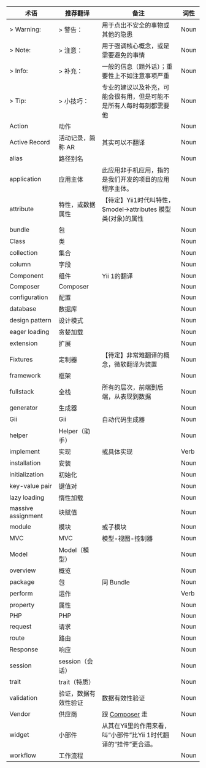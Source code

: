 术语                |推荐翻译          |备注                                 |词性
--------------------|------------------|-------------------------------------|----
> Warning:          |> 警告：          |用于点出不安全的事物或其他的隐患     |Noun
> Note:             |> 注意：          |用于强调核心概念，或是需要避免的事情 |Noun
> Info:             |> 补充：          |一般的信息（题外话）；重要性上不如注意事项严重|Noun
> Tip:              |> 小技巧：        |专业的建议以及补充，可能会很有用，但是可能不是所有人每时每刻都需要他|Noun
Action              |动作              |                                     |Noun
Active Record       |活动记录，简称 AR |其实可以不翻译                       |Noun
alias               |路径别名          |                                     |Noun
application         |应用主体          |此应用非手机应用，指的是我们开发的项目的应用程序主体。|Noun
attribute           |特性，或数据属性  |【待定】Yii1时代叫特性，$model->attributes 模型类(对象)的属性|Noun
bundle              |包                |                                     |Noun
Class               |类                |                                     |Noun
collection          |集合              |                                     |Noun
column              |字段              |                                     |Noun
Component           |组件              |Yii 1的翻译                          |Noun
Composer            |Composer          |                                     |Noun
configuration       |配置              |                                     |Noun
database            |数据库            |                                     |Noun
design pattern      |设计模式          |                                     |Noun
eager loading       |贪婪加载          |                                     |Noun
extension           |扩展              |                                     |Noun
Fixtures            |定制器            |【待定】非常难翻译的概念，微软翻译为装置|Noun
framework           |框架              |                                     |Noun
fullstack           |全栈              |所有的层次，前端到后端，从表现到数据 |Noun
generator           |生成器            |                                     |Noun
Gii                 |Gii               |自动代码生成器                       |Noun
helper              |Helper（助手）    |                                     |Noun
implement           |实现              |或具体实现|Verb
installation        |安装              |                                     |Noun
initialization      |初始化            |                                     |Noun
key-value pair      |键值对            |                                     |Noun
lazy loading        |惰性加载          |                                     |Noun
massive assignment  |块赋值            |                                     |Noun
module              |模块              |或子模块                             |Noun
MVC                 |MVC               |模型-视图-控制器                     |Noun
Model               |Model（模型）     |                                     |Noun
overview            |概览              |                                     |Noun
package             |包                |同 Bundle                            |Noun
perform             |运作              |                                     |Verb
property            |属性              |                                     |Noun
PHP                 |PHP               |                                     |Noun
request             |请求              |                                     |Noun
route               |路由              |                                     |Noun
Response            |响应              |                                     |Noun
session             |session（会话）   |                                     |Noun
trait               |trait（特质）     |                                     |Noun
validation          |验证，数据有效性验证|数据有效性验证                     |Noun
Vendor              |供应商            |跟 [Composer](yii2-chinesization/yii2-zh-cn) 走|Noun
widget              |小部件            |从其在Yii里的作用来看，叫“小部件”比Yii 1时代翻译的“挂件”更合适。|Noun
workflow            |工作流程          |                                     |Noun
